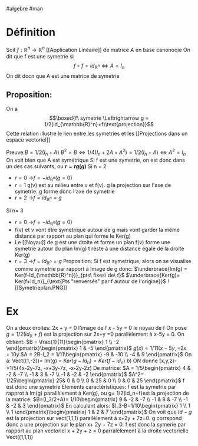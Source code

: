 #algebre #man 
# Définition
Soit $f:\mathbb{R}^n \to \mathbb{R}^n$ [[Application Linéaire]] de matrice $A$ en base canonoqie
On dit que  f est une symetrie si 
$$f \circ f = id_{\mathbb{R}^n} \Leftrightarrow A = I_n$$
On dit docn que A est une matrice de symetrie
## Proposition:
On a
$$\boxed{f\ symetrie \Leftrightarrow g = 1/2(id_{\mathbb{R}^n}+f)\text{projection}}$$
Cette relation illustre le lien entre les symetries et les [[Projections dans un espace vectoriel]]

Preuve:$B = 1/2(I_n +A)$
$B^2=B \Leftrightarrow 1/4(I_n + 2A +A^2)=1/2(I_n+A)\Leftrightarrow A^2 = I_n$
On voit bien que A est symétrique
Si f est une symetrie, on est donc dans un des cas suivants, ou __$r =rg(g)$__
Si n = 2
- $r=0$ ->$f = -id_{\mathbb{R}^n}(g=0)$
- $r=1$ g(v) est au milieu entre v et f(v). g la projection sur l'axe de symetrie. g forme donc l'axe de symetrie
- $r=2$ ->$f = id_{\mathbb{R}^n}=g$

Si n= 3
- $r=0$ ->$f = -id_{\mathbb{R}^n}(g=0)$
- f(v)  et v vont être symetrique autour de g mais vont garder la même distance par rapport au plan qui forme le Ker(g)
- Le [[Noyau]] de g est une droite et forme un plan f(v) forme une symetrie autour du plan Im(g) t reste à une distance égale de la droite Ker(g)
- $r=3$ ->$f = id_{\mathbb{R}^n}=g$
Proposition: Si f est symetrique, alors on se visualise comme symetrie par rapport à Image de g donc:
$\underbrace{Im(g) = Ker(f-Id_{\mathbb{R}^n})}_{pts\ fixes\ de\ f}$
$\underbrace{Ker(g)= Ker(f+Id_n)}_{\text{Pts "renversés" par f autour de l'origine}}$
![[Symetrieplan.PNG]]

# Ex
On a deux droites:
2x + y = 0 l'image de f
x - 5y = 0 le noyau de f
On pose $g = 1/2(id_\mathbb{R}+f)$ est la projection sur 2x+y =0 parallèlement à x-5y = 0.
On obtient:
$B = \frac{1}{11}\begin{pmatrix}
1   \\
-2  
\end{pmatrix}\begin{pmatrix}
1 & -5 
\end{pmatrix}$
$g(x) = 1/11(x-5y, -2x+10y$
$A = 2B-I_2 = 1/11\begin{pmatrix}
-9 & -10 \\
-4 & 9
\end{pmatrix}$
On a: Vect((1,-2))= Im(g) = $Ker(g-Id_n)=Ker(f-id_n)$
b) ON donne 
(x,y,z)->1/5(4x-2y-7z, -x+3y-7z, -x-2y-2z)
De matrice:
$A = 1/5\begin{pmatrix}
4 & -2 & -7 \\
-1 & 3 & -7 \\
-1 & -2 & -2
\end{pmatrix}$
$A^2= 1/25\begin{pmatrix}
25& 0 & 0 \\
0 & 25 & 0 \\
0 & 0 & 25
\end{pmatrix}$
f est donc une symetrie
Elements caractéristiques: f est la symetrie par rapprot à Im(g) parallèlement à Ker(g), ou g=  1/2(id_n+f)est la projection de la matrice:
$B=(I_3/2+A)= 1/10\begin{pmatrix}
9 & -2 & -7 \\
-1 & 8 & -7 \\
-1 & -2 & 3
\end{pmatrix}$
En calculant alors:
$I_3-B=1/10\begin{pmatrix}
1 \\
1 \\
1
\end{pmatrix}\begin{pmatrix}
1 & 2 & 7
\end{pmatrix}$
On voit que $Id-g$ est la projection sur vect(1,1,1) parallèlement à x+2y + 7z=0.
g corrspond donc a une projection sur le plan x+ 2y + 7z = 0. f est donc la symerie par rapport au plan vectoriel x + 2y + z = 0 parralèlement à la droite vectorielle Vect((1,1,1))